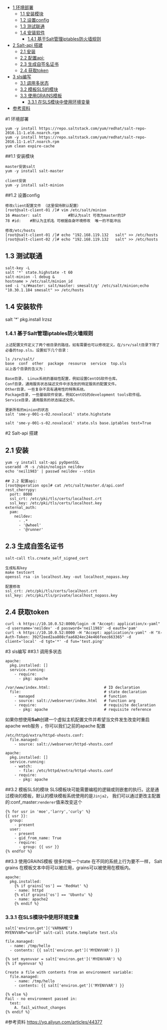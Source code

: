 <!-- TOC depthFrom:1 depthTo:6 withLinks:1 updateOnSave:1 orderedList:0 -->

- [1 环境部署](#1-环境部署)
	- [1.1 安装模块](#11-安装模块)
	- [1.2 设置config](#12-设置config)
	- [1.3 测试联通](#13-测试联通)
	- [1.4 安装软件](#14-安装软件)
		- [1.4.1 基于Salt管理iptables防火墙规则](#141-基于salt管理iptables防火墙规则)
- [2 Salt-api 搭建](#2-salt-api-搭建)
	- [2.1 安装](#21-安装)
	- [2.2 配置api:](#22-配置api)
	- [2.3 生成自签名证书](#23-生成自签名证书)
	- [2.4 获取token](#24-获取token)
- [3 sls编写](#3-sls编写)
	- [3.1 调用多状态](#31-调用多状态)
	- [3.2 模板SLS的模块](#32-模板sls的模块)
	- [3.3 使用GRAINS模板](#33-使用grains模板)
		- [3.3.1 在SLS模块中使用环境变量](#331-在sls模块中使用环境变量)
- [参考资料](#参考资料)

<!-- /TOC -->


#1 环境部署
```
yum -y install https://repo.saltstack.com/yum/redhat/salt-repo-2016.11-1.el6.noarch.rpm
yum -y install https://repo.saltstack.com/yum/redhat/salt-repo-2016.11-1.el7.noarch.rpm
yum clean expire-cache
```

##1.1 安装模块
```
master安装salt
yum -y install salt-master

client安装
yum -y install salt-minion
```
##1.2 设置config

```
修改client配置文件 （这里保持默认配置）
[root@salt-client-01 /]# vim /etc/salt/minion
16 #master: salt            #默认为salt 可改为master的IP
78 #id:    #默认为主机名 可根据自身环境修改  唯一的不能冲出

修改/etc/hosts
[root@salt-client-01 /]# echo "192.168.119.132   salt" >> /etc/hosts
[root@salt-client-02 /]# echo "192.168.119.132   salt" >> /etc/hosts
```

## 1.3 测试联通
```
salt-key -L
salt '*' state.highstate -t 60
salt-minion -l debug &  
hostname > /etc/salt/minion_id
sed -i 's/#master: salt/master: smesalt/g' /etc/salt/minion;echo "10.30.1.184 smesalt" >> /etc/hosts
```


## 1.4 安装软件
salt '*' pkg.install lrzsz

### 1.4.1 基于Salt管理iptables防火墙规则
```
上述配置文件定义了两个根目录的路径。如有需要也可以修改定义。在/srv/salt目录下除了必备的top.sls。设置如下几个目录：

ls /srv/salt/
base  conf  other  package  resource  service  top.sls
以上各个目录的含义为：

Base目录， Linux系统的基础性配置，例如设置CentOS软件仓库。
Conf目录，通用服务状态描述文件中涉及到的特定服务的配置文件。
Other目录，一些复杂不具有通用性的特殊系统。
Package目录，一些基础软件安装，例如CentOS的development tools软件组。
Service目录，通用服务的状态描述文件。

更新所有的minion的状态
salt 'sme-y-001-s-02.novalocal' state.highstate

salt 'sme-y-001-s-02.novalocal' state.sls base.iptables test=True
```

#2 Salt-api 搭建
## 2.1 安装
```
yum -y install salt-api pyOpenSSL
useradd -M -s /sbin/nologin neildev    
echo 'neil1983' | passwd neildev --stdin   

## 2.2 配置api:
[root@operation ops]# cat /etc/salt/master.d/api.conf   
rest_cherrypy:    
  port: 8000    
  ssl_crt: /etc/pki/tls/certs/localhost.crt    
  ssl_key: /etc/pki/tls/certs/localhost.key  
external_auth:    
  pam:    
    neildev:              
      - .*  
      - '@wheel'  
      - '@runner'
```
## 2.3 生成自签名证书
```
salt-call tls.create_self_signed_cert

生成私有key
make testcert
openssl rsa -in localhost.key -out localhost_nopass.key

配置修改
ssl_crt: /etc/pki/tls/certs/localhost.crt
ssl_key: /etc/pki/tls/private/localhost_nopass.key
```
## 2.4 获取token
```
curl -k https://10.10.0.52:8000/login -H "Accept: application/x-yaml" -d username='neildev' -d password='neil1983' -d eauth='pam'
curl -k https://10.10.0.52:8000 -H "Accept: application/x-yaml" -H "X-Auth-Token: 392f2eed2aa808cfaa6824ec24e466feec663365" -d client='local' -d tgt='*' -d fun='test.ping'
```

#3 sls编写
##3.1 调用多状态

```
apache:
  pkg.installed: []
  service.running:
    - require:
      - pkg: apache

/var/www/index.html:                        # ID declaration
  file:                                     # state declaration
    - managed                               # function
    - source: salt://webserver/index.html   # function arg
    - require:                              # requisite declaration
      - pkg: apache                         # requisite reference

```
如果你想使用**Salt**创建一个虚拟主机配置文件并希望当文件发生改变时重启apache web服务 ，你可以我们之前的apache 配置
```
/etc/httpd/extra/httpd-vhosts.conf:
  file.managed:
    - source: salt://webserver/httpd-vhosts.conf

apache:
  pkg.installed: []
  service.running:
    - watch:
      - file: /etc/httpd/extra/httpd-vhosts.conf
    - require:
      - pkg: apache
```
##3.2 模板SLS的模块
SLS模板块可能需要编程的逻辑或则嵌套的执行。这是通过模块的模板，默认的模块模板系统使用的是`Jinja2`， 我们可以通过更改主配置的:conf_master:`renderer`值来改变这个
```
{% for usr in 'moe','larry','curly' %}
{{ usr }}:
  group:
    - present
  user:
    - present
    - gid_from_name: True
    - require:
      - group: {{ usr }}
{% endfor %}
```
##3.3 使用GRAINS模板
很多时候一个state 在不同的系统上行为要不一样， Salt grains 在模板文本中将可以被应用，grains可以被使用在模板内。
```
apache:
  pkg.installed:
    {% if grains['os'] == 'RedHat' %}
    - name: httpd
    {% elif grains['os'] == 'Ubuntu' %}
    - name: apache2
    {% endif %}
```
### 3.3.1 在SLS模块中使用环境变量
```
salt['environ.get']('VARNAME')
MYENVVAR="world" salt-call state.template test.sls

file.managed:
  - name: /tmp/hello
  - contents: {{ salt['environ.get']('MYENVVAR') }}

{% set myenvvar = salt['environ.get']('MYENVVAR') %}
{% if myenvvar %}

Create a file with contents from an environment variable:
  file.managed:
    - name: /tmp/hello
    - contents: {{ salt['environ.get']('MYENVVAR') }}

{% else %}
Fail - no environment passed in:
  test:
    A. fail_without_changes
{% endif %}
```





#参考资料
https://yq.aliyun.com/articles/44377
